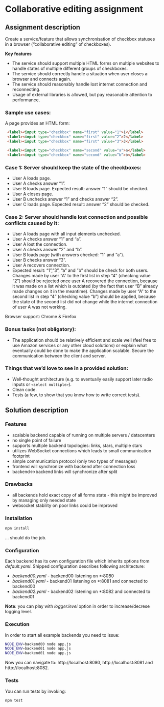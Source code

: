 # Collaborative editing assignment


## Assignment description

Create a service/feature that allows synchronisation of checkbox statuses in a browser (“collaborative editing” of checkboxes).

**Key features**
* The service should support multiple HTML forms on multiple websites to handle states of multiple different groups of checkboxes.
* The service should correctly handle a situation when user closes a browser and connects again.
* The service should reasonably handle lost internet connection and reconnecting.
* Usage of external libraries is allowed, but pay reasonable attention to performance.

### Sample use cases:

A page provides an HTML form:

```html
 <label><input type="checkbox" name="first" value="1">1</label>
 <label><input type="checkbox" name="first" value=”2”>2</label>
 <label><input type="checkbox" name="first" value="3">3</label>

 <label><input type="checkbox" name="second" value="a">a</label>
 <label><input type="checkbox" name="second" value=”b”>b</label>
```


### Case 1: Server should keep the state of the checkboxes:
* User A loads page.
* User A checks answer “1”.
* User B loads page. Expected result: answer “1” should be checked.
* User A closes page.
* User B unchecks answer “1” and checks answer “2”.
* User C loads page. Expected result: answer “2” should be checked.


### Case 2: Server should handle lost connection and possible conflicts caused by it:
* User A loads page with all input elements unchecked.
* User A checks answer “1” and “a”.
* User A lost the connection.
* User A checks answer “2” and “b”.
* User B loads page (with answers checked: “1” and “a”).
* User B checks answer “3”.
* User A recovers connection.
* Expected result: “1”,”3”, ”a” and ”b” should be check for both users. Changes made by user “A” to the first list in step “4” (checking value “2”) should be rejected once user A recovered the connection, because it was made on a list which is outdated (by the fact that user “B” already made changes on it in the meantime). Changes made by user “A” to the second list in step “4” (checking value “b”) should be applied, because the state of the second list did not change while the internet connection of user A was not working.


Browser support: Chrome & Firefox


### Bonus tasks (not obligatory):
* The application should be relatively efficient and scale well (feel free to use Amazon services or any other cloud solutions) or explain what eventually could be done to make the application scalable.
Secure the communication between the client and server.


### Things that we’d love to see in a provided solution:
* Well-thought architecture (e.g. to eventually easily support later radio inputs or ```<select multiple>```).
* Clean code.
* Tests (a few, to show that you know how to write correct tests).


## Solution description


### Features
* scalable backend capable of running on multiple servers / datacenters
* no single point of failure
* supports multiple backend topologies: links, stars, multiple stars
* utilizes WebSocket connections which leads to small communication footprint
* simple communication protocol (only two types of messages)
* frontend will synchronize with backend after connection loss
* backend<->backend links will synchronize after split


### Drawbacks
* all backends hold exact copy of all forms state - this might be improved by managing only needed state
* websocket stability on poor links could be improved


### Installation

```bash
npm install
```

... should do the job.


### Configuration

Each backend has its own configuration file which inherits options from *default.yaml*. Shipped configuration describes following architecture:

* *backend00.yaml* - backend00 listening on *:8080
* *backend01.yaml* - backend01 listening on *:8081 and connected to backend00
* *backend02.yaml* - backend02 listening on *:8082 and connected to backend01

**Note:** you can play with *logger.level* option in order to increase/decrese logging level.


### Execution

In order to start all example backends you need to issue:

```bash
NODE_ENV=backend00 node app.js
NODE_ENV=backend01 node app.js
NODE_ENV=backend01 node app.js
```

Now you can navigate to: http://localhost:8080, http://localhost:8081 and http://localhost:8082.


### Tests

You can run tests by invoking:

```bash
npm test
```